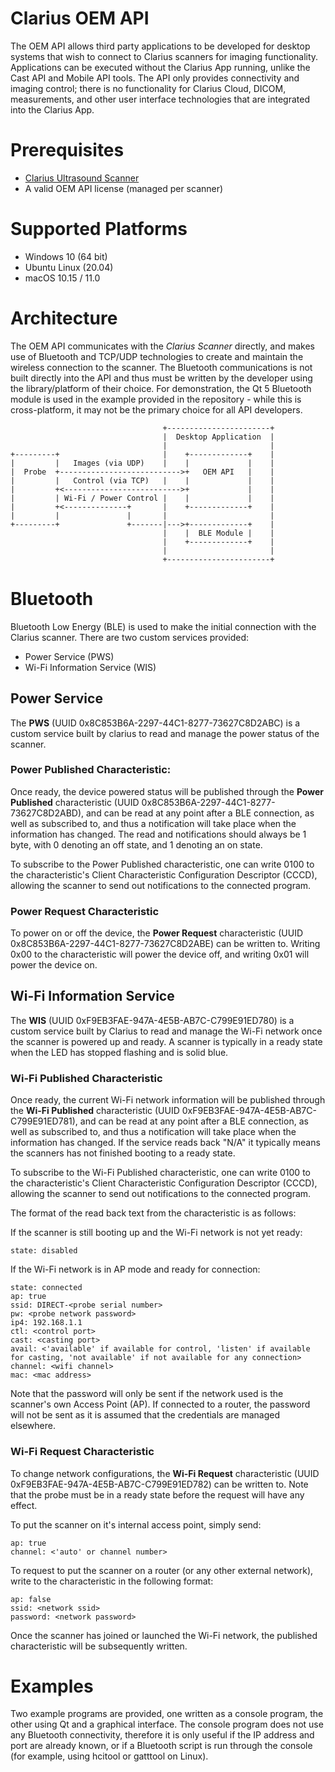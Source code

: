 Clarius OEM API
===============

The OEM API allows third party applications to be developed for desktop systems that wish to connect to Clarius scanners for imaging functionality. Applications can be executed without the Clarius App running, unlike the Cast API and Mobile API tools. The API only provides connectivity and imaging control; there is no functionality for Clarius Cloud, DICOM, measurements, and other user interface technologies that are integrated into the Clarius App.

# Prerequisites

- [Clarius Ultrasound Scanner](https://clarius.com/)
- A valid OEM API license (managed per scanner)

# Supported Platforms

- Windows 10 (64 bit)
- Ubuntu Linux (20.04)
- macOS 10.15 / 11.0

# Architecture

The OEM API communicates with the _Clarius Scanner_ directly, and makes use of Bluetooth and TCP/UDP technologies to create and maintain the wireless connection to the scanner. The Bluetooth communications is not built directly into the API and thus must be written by the developer using the library/platform of their choice. For demonstration, the Qt 5 Bluetooth module is used in the example provided in the repository - while this is cross-platform, it may not be the primary choice for all API developers.

                                      +-----------------------+
                                      |  Desktop Application  |
                                      |                       |
    +---------+                       |    +-------------+    |
    |         |   Images (via UDP)    |    |             |    |
    |  Probe  +--------------------------->+   OEM API   |    |
    |         |   Control (via TCP)   |    |             |    |
    |         +<-------------------------->+             |    |
    |         | Wi-Fi / Power Control |    |             |    |
    |         +<--------------+       |    +-------------+    |
    |         |               |       |                       |
    +---------+               +-------|--->+-------------+    |
                                      |    |  BLE Module |    |
                                      |    +-------------+    |
                                      |                       |
                                      +-----------------------+

# Bluetooth

Bluetooth Low Energy (BLE) is used to make the initial connection with the Clarius scanner. There are two custom services provided:
- Power Service (PWS)
- Wi-Fi Information Service (WIS)

## Power Service

The __PWS__ (UUID 0x8C853B6A-2297-44C1-8277-73627C8D2ABC) is a custom service built by clarius to read and manage the power status of the scanner.

### Power Published Characteristic:
Once ready, the device powered status will be published through the __Power Published__ characteristic (UUID 0x8C853B6A-2297-44C1-8277-73627C8D2ABD), and can be read at any point after a BLE connection, as well as subscribed to, and thus a notification will take place when the information has changed. The read and notifications should always be 1 byte, with 0 denoting an off state, and 1 denoting an on state.

To subscribe to the Power Published characteristic, one can write 0100 to the characteristic's Client Characteristic Configuration Descriptor (CCCD), allowing the scanner to send out notifications to the connected program.

### Power Request Characteristic
To power on or off the device, the __Power Request__ characteristic (UUID 0x8C853B6A-2297-44C1-8277-73627C8D2ABE) can be written to. Writing 0x00 to the characteristic will power the device off, and writing 0x01 will power the device on.

## Wi-Fi Information Service
The __WIS__ (UUID 0xF9EB3FAE-947A-4E5B-AB7C-C799E91ED780) is a custom service built by Clarius to read and manage the Wi-Fi network once the scanner is powered up and ready. A scanner is typically in a ready state when the LED has stopped flashing and is solid blue.

### Wi-Fi Published Characteristic
Once ready, the current Wi-Fi network information will be published through the __Wi-Fi Published__ characteristic (UUID 0xF9EB3FAE-947A-4E5B-AB7C-C799E91ED781), and can be read at any point after a BLE connection, as well as subscribed to, and thus a notification will take place when the information has changed. If the service reads back "N/A" it typically means the scanners has not finished booting to a ready state.

To subscribe to the Wi-Fi Published characteristic, one can write 0100 to the characteristic's Client Characteristic Configuration Descriptor (CCCD), allowing the scanner to send out notifications to the connected program.

The format of the read back text from the characteristic is as follows:

If the scanner is still booting up and the Wi-Fi network is not yet ready:
```
state: disabled
```

If the Wi-Fi network is in AP mode and ready for connection:
```
state: connected
ap: true
ssid: DIRECT-<probe serial number>
pw: <probe network password>
ip4: 192.168.1.1
ctl: <control port>
cast: <casting port>
avail: <'available' if available for control, 'listen' if available for casting, 'not available' if not available for any connection>
channel: <wifi channel>
mac: <mac address>
```
Note that the password will only be sent if the network used is the scanner's own Access Point (AP). If connected to a router, the password will not be sent as it is assumed that the credentials are managed elsewhere.

### Wi-Fi Request Characteristic
To change network configurations, the __Wi-Fi Request__ characteristic (UUID 0xF9EB3FAE-947A-4E5B-AB7C-C799E91ED782) can be written to. Note that the probe must be in a ready state before the request will have any effect.

To put the scanner on it's internal access point, simply send:
```
ap: true
channel: <'auto' or channel number>
```

To request to put the scanner on a router (or any other external network), write to the characteristic in the following format:
```
ap: false
ssid: <network ssid>
password: <network password>
```

Once the scanner has joined or launched the Wi-Fi network, the published characteristic will be subsequently written.

# Examples

Two example programs are provided, one written as a console program, the other using Qt and a graphical interface. The console program does not use any Bluetooth connectivity, therefore it is only useful if the IP address and port are already known, or if a Bluetooth script is run through the console (for example, using hcitool or gatttool on Linux).
